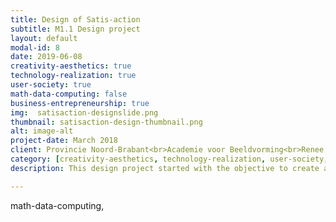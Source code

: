 ```yaml
---
title: Design of Satis-action
subtitle: M1.1 Design project
layout: default
modal-id: 8
date: 2019-06-08
creativity-aesthetics: true
technology-realization: true
user-society: true
math-data-computing: false
business-entrepreneurship: true
img:  satisaction-designslide.png
thumbnail: satisaction-design-thumbnail.png
alt: image-alt
project-date: March 2018
client: Provincie Noord-Brabant<br>Academie voor Beeldvorming<br>Renee Noortman (fellow student)<br>Vera van Otterdijk (fellow student)<br>Myrte van Dongen (fellow student)
category: [creativity-aesthetics, technology-realization, user-society, business-entrepreneurship]
description: This design project started with the objective to create a method and tools to improve and understand the interaction within the transformation paradigm (Brand and Rocchi 2011) and transformative practices (Hummels, Trotto, Lévy, Peeters, Lino Alves & Klooster, 2018). <br><br>Studying literature, professionals, practitioners and designing tools we learned how to initiate the interaction within complex issues in society. Workshop in the Designhuis with professionals learned that tangible tools really make a difference in the conversations on these issues.The artefacts and embodiment of stakeholders created a common understanding by participants during workshops. This was a conversation kick-starter because observations showed participants very quickly started talking about the content instead of the context and the participants really listened to each other; they became more sensitive towards each other and the topic. Through these insights the method Satis-action was created.<br><br>Satis-action is an interaction method which endeavors the environment and dynamics of people, communities and organisations around a specific case, preferably a human being. The satis-action method is designed on wicked problems of specific cases in complex organisational environments. It tries to achieve a more balanced and sustainable environment.<br><br><img src="img/portfolio/satisaction-design-thumbnail.png" class="img-responsive img-centered" alt=""><h3>The Satis-action Play:</h3><p>Central figures represent the individual with a problem or need of the specific case at hand. The central figures are set in the middle of the attention. The persons, groups, communities or organisations in the environment of the central figures are called characters. The characters are represented by professionals (not on the pictures for privacy and security reasons). The last representation is the satisfier which are contributions by a character to solve the issues of the central figure. Satisfiers come in all kind of forms like products, services, capital, information or social engagements (Ekins & Max-Neef, 1992). <br><br>With the satis-action method professionals are looking for fulfillment of needs of the central figure within its environment (Max-Neef, Antonio & Martin, 1992).<br><br> <a href="https://www.devakmakerij.nl" target="_blank">De Vakmakerij</a> provide workshops and training of Satis-action as a service which is all ready used in different conferences and real-life problem cases. For more information see the website of <a href="https://www.satis-action.nl" target="_blank">Satis-action</a>.</p>

---
```

math-data-computing,
